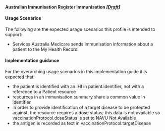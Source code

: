 #### Australian Immunisation Register Immunisation  *[[Draft](http://hl7.org/fhir/stu3/valueset-publication-status.html)]*

#### Usage Scenarios
The following are the expected usage scenarios this profile is intended to support:
* Services Australia Medicare sends immunisation information about a patient to the My Health Record

#### Implementation guidance
For the overarching usage scenarios in this implementation guide it is expected that:
* the patient is identified with an IHI in patient.identifier, not with a reference to a Patient resource
* resources in an immunisation summary share a common value in identifier
* in order to provide identification of a target disease to be protected against, the resource requires a dose status; this data is not available so vaccinationProtocol.doseStatus is set to NAVU Not Available
* the antigen is recorded as text in vaccinationProtocol.targetDisease